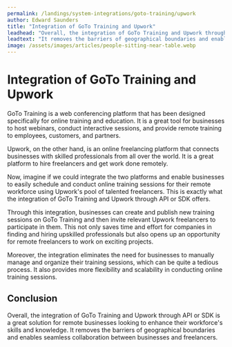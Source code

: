 ```yaml
---
permalink: /landings/system-integrations/goto-training/upwork
author: Edward Saunders
title: "Integration of GoTo Training and Upwork"
leadhead: "Overall, the integration of GoTo Training and Upwork through API or SDK is a great solution for remote businesses looking to enhance their workforce's skills and knowledge"
leadtext: "It removes the barriers of geographical boundaries and enables seamless collaboration between businesses and freelancers."
image: /assets/images/articles/people-sitting-near-table.webp
---
```

<div class="arttext">	<h1>Integration of GoTo Training and Upwork</h1>
	<p>GoTo Training is a web conferencing platform that has been designed specifically for online training and education. It is a great tool for businesses to host webinars, conduct interactive sessions, and provide remote training to employees, customers, and partners.</p>
	<p>Upwork, on the other hand, is an online freelancing platform that connects businesses with skilled professionals from all over the world. It is a great platform to hire freelancers and get work done remotely.</p>
	<p>Now, imagine if we could integrate the two platforms and enable businesses to easily schedule and conduct online training sessions for their remote workforce using Upwork's pool of talented freelancers. This is exactly what the integration of GoTo Training and Upwork through API or SDK offers.</p>
	<p>Through this integration, businesses can create and publish new training sessions on GoTo Training and then invite relevant Upwork freelancers to participate in them. This not only saves time and effort for companies in finding and hiring upskilled professionals but also opens up an opportunity for remote freelancers to work on exciting projects.</p>
	<p>Moreover, the integration eliminates the need for businesses to manually manage and organize their training sessions, which can be quite a tedious process. It also provides more flexibility and scalability in conducting online training sessions.</p>
	<h2>Conclusion</h2>
	<p>Overall, the integration of GoTo Training and Upwork through API or SDK is a great solution for remote businesses looking to enhance their workforce's skills and knowledge. It removes the barriers of geographical boundaries and enables seamless collaboration between businesses and freelancers.</p>
</div>